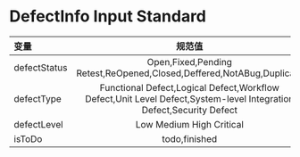 # DefectInfo Input Standard

| 变量                     |                                                        规范值                                                        |
|:-----------------------|:-----------------------------------------------------------------------------------------------------------------:|
| defectStatus           |                       Open,Fixed,Pending Retest,ReOpened,Closed,Deffered,NotABug,Duplicate                        |
| defectType             |Functional Defect,Logical Defect,Workflow Defect,Unit Level Defect,System-level Integration Defect,Security Defect |
| defectLevel          |                                             Low Medium High Critical                                              |
| isToDo          |                                                   todo,finished                                                   |

